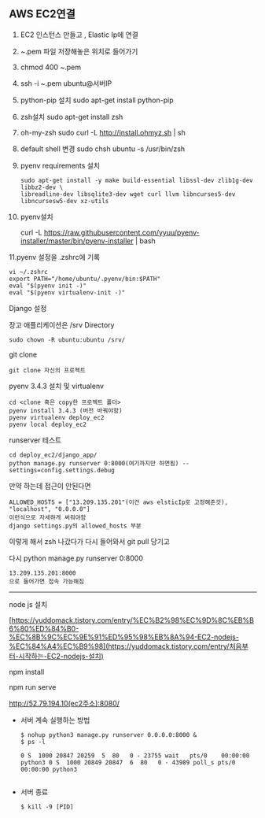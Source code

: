 ## AWS EC2연결 

1. EC2 인스턴스 만들고 , Elastic Ip에 연결 

2. ~.pem 파일 저장해놓은 위치로 들어가기 

3. chmod 400 ~.pem

4. ssh -i ~.pem ubuntu@서버IP

5. python-pip 설치 sudo apt-get install python-pip

6. zsh설치 sudo apt-get install zsh

7. oh-my-zsh sudo curl -L http://install.ohmyz.sh | sh

8. default shell 변경 sudo chsh ubuntu -s /usr/bin/zsh

9. pyenv requirements 설치 

   ```
   sudo apt-get install -y make build-essential libssl-dev zlib1g-dev libbz2-dev \
   libreadline-dev libsqlite3-dev wget curl llvm libncurses5-dev libncursesw5-dev xz-utils
   ```

10. pyenv설치 

    curl -L https://raw.githubusercontent.com/yyuu/pyenv-installer/master/bin/pyenv-installer | bash

11.pyenv 설정을 .zshrc에 기록

```
vi ~/.zshrc
export PATH="/home/ubuntu/.pyenv/bin:$PATH"
eval "$(pyenv init -)"
eval "$(pyenv virtualenv-init -)"
```

Django 설정 

장고 애플리케이션은 /srv Directory

```
sudo chown -R ubuntu:ubuntu /srv/
```

git clone 

```
git clone 자신의 프로젝트
```

pyenv 3.4.3 설치 및 virtualenv

```
cd <clone 혹은 copy한 프로젝트 폴더>
pyenv install 3.4.3 (버전 바꿔야함)
pyenv virtualenv deploy_ec2
pyenv local deploy_ec2
```

runserver 테스트

```
cd deploy_ec2/django_app/
python manage.py runserver 0:8000(여기까지만 하면됨) --settings=config.settings.debug
```

만약 하는데 접근이 안된다면

```
ALLOWED_HOSTS = ["13.209.135.201"(이건 aws elsticIp로 고정해준것), "localhost", "0.0.0.0"]
이런식으로 자세하게 써줘야함
django settings.py의 allowed_hosts 부분
```

이렇게 해서 zsh 나갔다가 다시 들어와서 git pull 당기고 

다시 python manage.py runserver 0:8000

```
13.209.135.201:8000
으로 들어가면 접속 가능해짐
```

----------------------------------------------------------------------------------------------------------------------------------

node js 설치 

[https://yuddomack.tistory.com/entry/%EC%B2%98%EC%9D%8C%EB%B6%80%ED%84%B0-%EC%8B%9C%EC%9E%91%ED%95%98%EB%8A%94-EC2-nodejs-%EC%84%A4%EC%B9%98](https://yuddomack.tistory.com/entry/처음부터-시작하는-EC2-nodejs-설치)

npm install 

npm run serve

http://52.79.194.10(ec2주소):8080/



* 서버 계속 실행하는 방법

  ```
  $ nohup python3 manage.py runserver 0.0.0.0:8000 &
  $ ps -l
  
  0 S  1000 20847 20259  5  80   0 - 23755 wait   pts/0    00:00:00 python3 0 S  1000 20849 20847  6  80   0 - 43989 poll_s pts/0    00:00:00 python3
  
  
  ```

* 서버 종료

  ```
  $ kill -9 [PID]
  ```

  